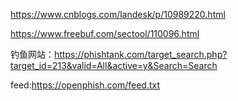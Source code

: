 https://www.cnblogs.com/landesk/p/10989220.html



https://www.freebuf.com/sectool/110096.html



钓鱼网站：https://phishtank.com/target_search.php?target_id=213&valid=All&active=y&Search=Search

feed:https://openphish.com/feed.txt